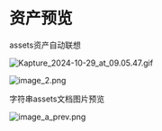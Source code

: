 # 资产预览


assets资产自动联想


![Kapture_2024-10-29_at_09.05.47.gif](/images/Kapture_2024-10-29_at_09.05.47.gif)

![image_2.png](/images/image_2.png)


字符串assets文档图片预览

![image_a_prev.png](/images/image_a_prev.png)
